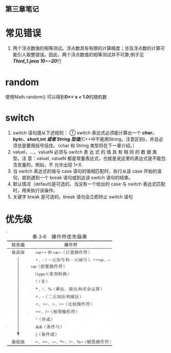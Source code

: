 ## 第三章笔记
# 常见错误
1. 两个浮点数值的相等测试。浮点数具有有限的计算精度；涉及浮点数的计算可能引人取整错误。因此，两个浮点数值的相等测试并不可靠;例子见***Third_1.java*** ***10~~20***行

# random 
使用Math.random() 可以得到**0<= x < 1.0**的随机数

# switch
1. switch 语句遵从下述规则： ① switch 表达式必须能计算出一个 ***char、byte、short,int 或者 String 型值***(C++中不能用String，注意区别)，并且必须总是要用括号括住。（char 和 String 类型将在下一章介绍。）
2. valuel，...，valueN 必须与 switch 表 达 式 的 值 具 有 相 同 的 数 据 类 型。注 意：valuel, valueN 都是常量表达式，也就是说这里的表达式是不能包含变量的，例如，不
允许出现 1+X.
3. 当 switch 表达式的值与 case 语句的值相匹配时，执行从该 case 开始的语句，直到遇到一个 break 语句或到达该 switch 语句的结束。
4. 默认情况（default)是可选的，当没有一个给出的 case 与 switch 表达式匹配时，用来执行该操作。
5. 关键字 break 是可选的。break 语句会立即终止 switch 语句

# 优先级
![pre.png](优先级.png)